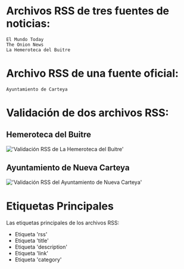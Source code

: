 # Archivos RSS de tres fuentes de noticias:

    El Mundo Today
    The Onion News
    La Hemeroteca del Buitre


# Archivo RSS de una fuente oficial:

    Ayuntamiento de Carteya
   

# Validación de dos archivos RSS:

## Hemeroteca del Buitre

!['Validación RSS de La Hemeroteca del Buitre'](Validación_Buitrinski.png)

## Ayuntamiento de Nueva Carteya

!['Validación RSS del Ayuntamiento de Nueva Carteya'](Validación_Carteya.png)


# Etiquetas Principales

Las etiquetas principales de los archivos RSS:

* Etiqueta 'rss'
* Etiqueta 'title'
* Etiqueta 'description'
* Etiqueta 'link'
* Etiqueta 'category'
